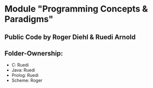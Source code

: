 # Module "Programming Concepts & Paradigms"

## Public Code by Roger Diehl & Ruedi Arnold

## Folder-Ownership:

- C: Ruedi
- Java: Ruedi
- Prolog: Ruedi
- Scheme: Roger

